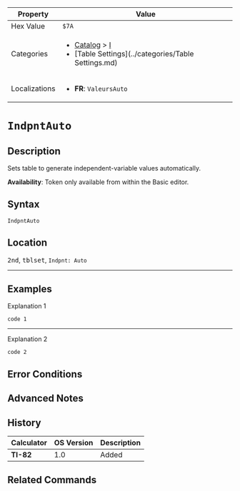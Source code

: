 | Property      | Value |
|---------------|-------|
| Hex Value     | `$7A`|
| Categories    | <ul><li>[Catalog](../categories/Catalog.md) > [I](../categories/Catalog.md#I)</li><li>[Table Settings](../categories/Table Settings.md)</li></ul> |
| Localizations | <ul><li><b>FR</b>: `ValeursAuto`</li></ul> |

# `IndpntAuto`

## Description
Sets table to generate independent-variable values automatically.


<b>Availability</b>: Token only available from within the Basic editor.

## Syntax
`IndpntAuto`

## Location
<kbd>2nd</kbd>, <kbd>tblset</kbd>, `Indpnt: Auto`
<hr>

## Examples

Explanation 1
```ti-basic
code 1
```
---
Explanation 2
```ti-basic
code 2
```

## Error Conditions


## Advanced Notes


## History
| Calculator | OS Version | Description |
|------------|------------|-------------|
| <b>TI-82</b> | 1.0 | Added

## Related Commands

    